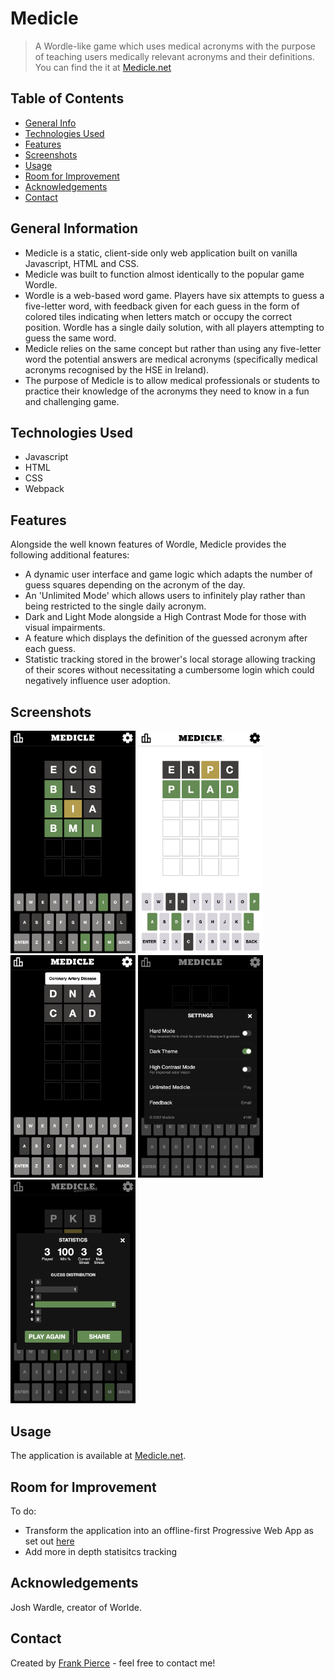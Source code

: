 # Medicle
> A Wordle-like game which uses medical acronyms with the purpose of teaching users medically relevant acronyms and their definitions.
> You can find the it at [Medicle.net](https://www.medicle.net)

## Table of Contents
* [General Info](#general-information)
* [Technologies Used](#technologies-used)
* [Features](#features)
* [Screenshots](#screenshots)
* [Usage](#usage)
* [Room for Improvement](#room-for-improvement)
* [Acknowledgements](#acknowledgements)
* [Contact](#contact)


## General Information
- Medicle is a static, client-side only web application built on vanilla Javascript, HTML and CSS.
- Medicle was built to function almost identically to the popular game Wordle.
- Wordle is a web-based word game. Players have six attempts to guess a five-letter word, with feedback given for each guess in the form of colored tiles indicating when letters match or occupy the correct position. Wordle has a single daily solution, with all players attempting to guess the same word.
- Medicle relies on the same concept but rather than using any five-letter word the potential answers are medical acronyms (specifically medical acronyms recognised by the HSE in Ireland).
- The purpose of Medicle is to allow medical professionals or students to practice their knowledge of the acronyms they need to know in a fun and challenging game.


## Technologies Used
- Javascript
- HTML
- CSS
- Webpack


## Features
Alongside the well known features of Wordle, Medicle provides the following additional features:
- A dynamic user interface and game logic which adapts the number of guess squares depending on the acronym of the day.
- An 'Unlimited Mode' which allows users to infinitely play rather than being restricted to the single daily acronym.
- Dark and Light Mode alongside a High Contrast Mode for those with visual impairments.
- A feature which displays the definition of the guessed acronym after each guess.
- Statistic tracking stored in the brower's local storage allowing tracking of their scores without necessitating a cumbersome login which could negatively influence user adoption.


## Screenshots
<img src="./img/Medicle1.png" width="200">
<img src="./img/Medicle2.png" width="200">
<img src="./img/Medicle3.png" width="200">
<img src="./img/Medicle4.png" width="200">
<img src="./img/Medicle5.png" width="200">



## Usage
The application is available at [Medicle.net](https://www.medicle.net).


## Room for Improvement
To do:
- Transform the application into an offline-first Progressive Web App as set out [here](https://web.dev/progressive-web-apps)
- Add more in depth statisitcs tracking


## Acknowledgements
Josh Wardle, creator of Worlde.


## Contact
Created by [Frank Pierce](https://www.frankpierce.me/) - feel free to contact me!

